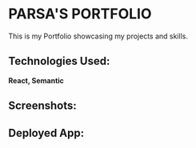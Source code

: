 # PARSA'S PORTFOLIO 

This is my Portfolio showcasing my projects and skills.

## Technologies Used: 

**React, Semantic**

## Screenshots:

## Deployed App: